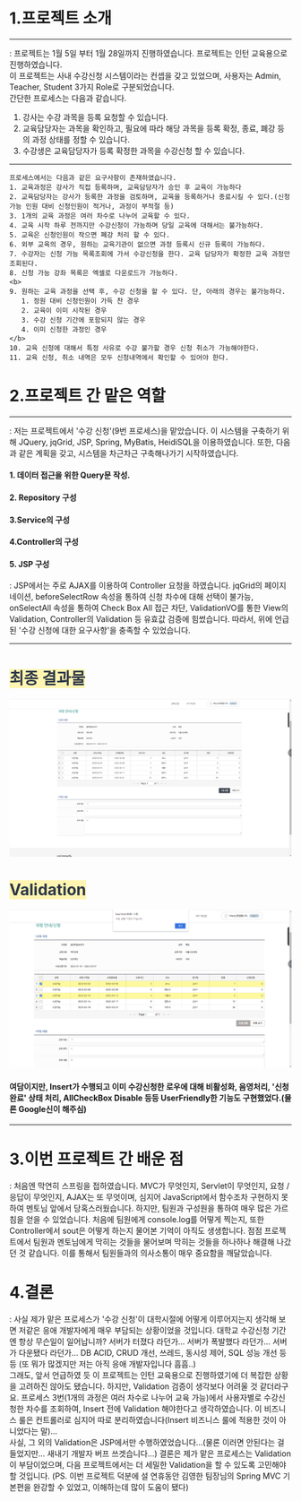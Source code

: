 1.프로젝트 소개
================
***
: 프로젝트는 1월 5일 부터 1월 28일까지 진행하였습니다. 프로젝트는 인턴 교육용으로 진행하였습니다.</br>
이 프로젝트는 사내 수강신청 시스템이라는 컨셉을 갖고 있었으며, 사용자는 Admin, Teacher, Student 
3가지 Role로 구분되었습니다.</br> 간단한 프로세스는 다음과 같습니다.</br>

1. 강사는 수강 과목을 등록 요청할 수 있습니다.
2. 교육담당자는 과목을 확인하고, 필요에 따라 해당 과목을 등록 확정, 종료, 폐강 등의 과정 상태를 정할 수 있습니다.
3. 수강생은 교육담당자가 등록 확정한 과목을 수강신청 할 수 있습니다.

***
```
프로세스에서는 다음과 같은 요구사항이 존재하였습니다.
1. 교육과정은 강사가 직접 등록하며, 교육담당자가 승인 후 교육이 가능하다
2. 교육담당자는 강사가 등록한 과정을 검토하며, 교육을 등록하거나 종료시킬 수 있다.(신청 가능 인원 대비 신청인원이 적거나, 과정이 부적절 등)
3. 1개의 교육 과정은 여러 차수로 나누어 교육할 수 있다.
4. 교육 시작 하루 전까지만 수강신청이 가능하며 당일 교육에 대해서는 불가능하다.
5. 교육은 신청인원이 작으면 폐강 처리 할 수 있다.
6. 외부 교육의 경우, 원하는 교육기관이 없으면 과정 등록시 신규 등록이 가능하다.
7. 수강자는 신청 가능 목록조회에 가서 수강신청을 한다. 교육 담당자가 확정한 교육 과정만 조회된다.
8. 신청 가능 강좌 목록은 엑셀로 다운로드가 가능하다.
<b>
9. 원하는 교육 과정을 선택 후, 수강 신청을 할 수 있다. 단, 아래의 경우는 불가능하다.
   1. 정원 대비 신청인원이 가득 찬 경우
   2. 교육이 이미 시작된 경우
   3. 수강 신청 기간에 포함되지 않는 경우
   4. 이미 신청한 과정인 경우
</b>
10. 교육 신청에 대해서 특정 사유로 수강 불가할 경우 신청 취소가 가능해야한다.
11. 교육 신청, 취소 내역은 모두 신청내역에서 확인할 수 있어야 한다.
```
2.프로젝트 간 맡은 역할
==================
***
 : 저는 프로젝트에서 '수강 신청'(9번 프로세스)을 맡았습니다. 이 시스템을 구축하기 위해 JQuery, jqGrid, JSP, Spring, MyBatis, HeidiSQL을 이용하였습니다.
또한, 다음과 같은 계획을 갖고, 시스템을 차근차근 구축해나가기 시작하였습니다.
#### 1. 데이터 접근을 위한 Query문 작성.
#### 2. Repository  구성
#### 3.Service의 구성
#### 4.Controller의 구성
#### 5. JSP 구성 
: JSP에서는 주로 AJAX를 이용하여 Controller 요청을 하였습니다. jqGrid의 페이지네이션,
beforeSelectRow 속성을 통하여 신청 차수에 대해 선택이 불가능, onSelectAll 속성을 통하여 
Check Box All 접근 차단, ValidationVO를 통한 View의 Validation, Controller의 Validation 등
유효값 검증에 힘썼습니다. 따라서, 위에 언급된 '수강 신청에 대한 요구사항'을 충족할 수 있었습니다.
***
# <span style = "color:#2D3748; background-color:#fff5b1;">최종 결과물</span>
![img_5.png](./company/img_4.png)
# <span style = "color:#2D3748; background-color:#fff5b1;">Validation</span>
![img_6.png](./company/img_5.png)
#### 여담이지만, Insert가 수행되고 이미 수강신청한 로우에 대해 비활성화, 음영처리, '신청완료' 상태 처리, AllCheckBox Disable 등등 UserFriendly한 기능도 구현했었다.(물론 Google신이 해주심)
***
3.이번 프로젝트 간 배운 점
=====================
: 처음엔 막연히 스프링을 접하였습니다. MVC가 무엇인지, Servlet이 무엇인지, 요청 / 응답이 무엇인지, 
AJAX는 또 무엇이며, 심지어 JavaScript에서 함수조차 구현하지 못하여 멘토님 앞에서 당혹스러웠습니다. 
하지만, 팀원과 구성원을 통하여 매우 많은 가르침을 얻을 수 있었습니다. 처음에 팀원에게 console.log를 어떻게 찍는지,
또한 Controller에서 sout은 어떻게 하는지 물어본 기억이 아직도 생생합니다. 점점 프로젝트에서 팀원과 멘토님에게
막히는 것들을 물어보며 막히는 것들을 하나하나 해결해 나갔던 것 같습니다. 이를 통해서 팀원들과의 의사소통이 매우 중요함을 깨달았습니다.

4.결론
=====
: 사실 제가 맡은 프로세스가 '수강 신청'이 대학시절에 어떻게 이루어지는지 생각해 보면 저같은 응애 개발자에게 매우 부담되는 상황이었을 것입니다.
대학교 수강신청 기간엔 항상 무슨일이 일어납니까? 서버가 터졌다 라던가... 서버가 폭발했다 라던가... 서버가 다운됐다 라던가...
DB ACID, CRUD 개선, 쓰레드, 동시성 제어, SQL 성능 개선 등등 (또 뭐가 많겠지만 저는 아직 응애 개발자입니다 흠흠..)</br>
그래도, 앞서 언급하였 듯 이 프로젝트는 인턴 교육용으로 진행하였기에 더 복잡한 상황을 고려하진 않아도 됐습니다. 하지만, Validation 검증이 생각보다 어려울 것 같더라구요.
프로세스 3번(1개의 과정은 여러 차수로 나누어 교육 가능)에서 사용자별로 수강신청한 차수를 조회하여, Insert 전에 Validation 해야한다고 생각하였습니다.
이 비즈니스 룰은 컨트롤러로 심지어 따로 분리하였습니다(Insert 비즈니스 룰에 적용한 것이 아니었다는 말)...</br>
사실, 그 외의 Validation은 JSP에서만 수행하였었습니다...(물론 이러면 안된다는 걸 들었지만... 새내기 개발자 버프 쓰겟습니다...)
결론은 제가 맡은 프로세스는 Validation이 부담이었으며, 다음 프로젝트에서는 더 세밀한 Validation을 할 수 있도록 고민해야할 것입니다.
(PS. 이번 프로젝트 덕분에 설 연휴동안 김영한 팀장님의 Spring MVC 기본편을 완강할 수 있었고, 이해하는데 많이 도움이 됐다)
